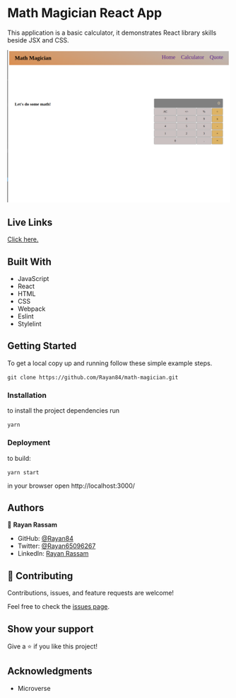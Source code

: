 # Math Magician React App

This application is a basic calculator, it demonstrates React library skills beside JSX and CSS.

<img src='./src/screenshot.png'>

## Live Links
[Click here.](https://math-magician2346.herokuapp.com/)

## Built With

- JavaScript
- React
- HTML
- CSS
- Webpack
- Eslint
- Stylelint

## Getting Started

To get a local copy up and running follow these simple example steps.

`git clone https://github.com/Rayan84/math-magician.git`

### Installation

to install the project dependencies run

`yarn`

### Deployment

to build:

`yarn start`

in your browser open http://localhost:3000/

## Authors

👤 **Rayan Rassam**

- GitHub: [@Rayan84](https://github.com/Rayan84)
- Twitter: [@Rayan65096267](https://twitter.com/Rayan65096267)
- LinkedIn: [Rayan Rassam](https://www.linkedin.com/in/rayan-rassam/)

## 🤝 Contributing

Contributions, issues, and feature requests are welcome!

Feel free to check the [issues page](../../issues/).

## Show your support

Give a ⭐️ if you like this project!

## Acknowledgments

- Microverse